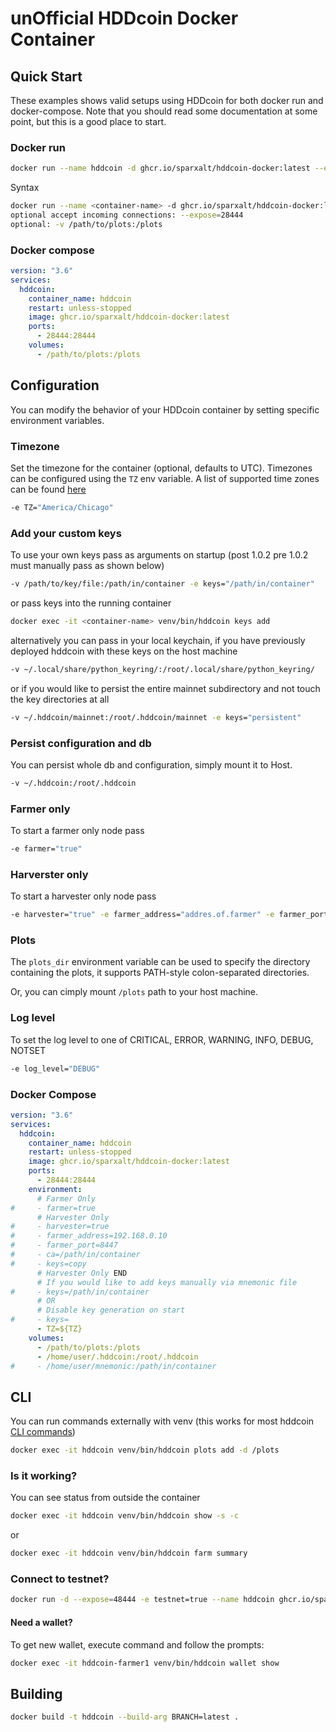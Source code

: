 # unOfficial HDDcoin Docker Container

## Quick Start

These examples shows valid setups using HDDcoin for both docker run and docker-compose. Note that you should read some documentation at some point, but this is a good place to start.

### Docker run

```bash
docker run --name hddcoin -d ghcr.io/sparxalt/hddcoin-docker:latest --expose=28444 -v /path/to/plots:/plots
```
Syntax
```bash
docker run --name <container-name> -d ghcr.io/sparxalt/hddcoin-docker:latest 
optional accept incoming connections: --expose=28444
optional: -v /path/to/plots:/plots
```

### Docker compose

```yaml
version: "3.6"
services:
  hddcoin:
    container_name: hddcoin
    restart: unless-stopped
    image: ghcr.io/sparxalt/hddcoin-docker:latest
    ports:
      - 28444:28444
    volumes:
      - /path/to/plots:/plots
```

## Configuration

You can modify the behavior of your HDDcoin container by setting specific environment variables.

### Timezone

Set the timezone for the container (optional, defaults to UTC).
Timezones can be configured using the `TZ` env variable. A list of supported time zones can be found [here](http://manpages.ubuntu.com/manpages/focal/man3/DateTime::TimeZone::Catalog.3pm.html)
```bash
-e TZ="America/Chicago"
```

### Add your custom keys

To use your own keys pass as arguments on startup (post 1.0.2 pre 1.0.2 must manually pass as shown below)
```bash
-v /path/to/key/file:/path/in/container -e keys="/path/in/container"
```
or pass keys into the running container
```bash
docker exec -it <container-name> venv/bin/hddcoin keys add
```
alternatively you can pass in your local keychain, if you have previously deployed hddcoin with these keys on the host machine
```bash
-v ~/.local/share/python_keyring/:/root/.local/share/python_keyring/
```
or if you would like to persist the entire mainnet subdirectory and not touch the key directories at all
```bash
-v ~/.hddcoin/mainnet:/root/.hddcoin/mainnet -e keys="persistent"
```


### Persist configuration and db

You can persist whole db and configuration, simply mount it to Host.
```bash
-v ~/.hddcoin:/root/.hddcoin
```

### Farmer only

To start a farmer only node pass
```bash
-e farmer="true"
```

### Harverster only

To start a harvester only node pass
```bash
-e harvester="true" -e farmer_address="addres.of.farmer" -e farmer_port="portnumber" -v /path/to/ssl/ca:/path/in/container -e ca="/path/in/container" -e keys="copy"
```

### Plots

The `plots_dir` environment variable can be used to specify the directory containing the plots, it supports PATH-style colon-separated directories.

Or, you can cimply mount `/plots` path to your host machine.

### Log level
To set the log level to one of CRITICAL, ERROR, WARNING, INFO, DEBUG, NOTSET
```bash
-e log_level="DEBUG"
```

### Docker Compose

```yaml
version: "3.6"
services:
  hddcoin:
    container_name: hddcoin
    restart: unless-stopped
    image: ghcr.io/sparxalt/hddcoin-docker:latest
    ports:
      - 28444:28444
    environment:
      # Farmer Only    
#     - farmer=true
      # Harvester Only
#     - harvester=true
#     - farmer_address=192.168.0.10 
#     - farmer_port=8447
#     - ca=/path/in/container
#     - keys=copy
      # Harvester Only END
      # If you would like to add keys manually via mnemonic file
#     - keys=/path/in/container
      # OR
      # Disable key generation on start
#     - keys=
      - TZ=${TZ}
    volumes:
      - /path/to/plots:/plots
      - /home/user/.hddcoin:/root/.hddcoin
#     - /home/user/mnemonic:/path/in/container
```

## CLI

You can run commands externally with venv (this works for most hddcoin [CLI commands](https://github.com/HDDcoin-Network/hddcoin-blockchain/wiki/CLI-Commands-Reference))
```bash
docker exec -it hddcoin venv/bin/hddcoin plots add -d /plots
```

### Is it working?

You can see status from outside the container
```bash
docker exec -it hddcoin venv/bin/hddcoin show -s -c
```
or
```bash
docker exec -it hddcoin venv/bin/hddcoin farm summary
```

### Connect to testnet?

```bash
docker run -d --expose=48444 -e testnet=true --name hddcoin ghcr.io/sparxalt/hddcoin-docker:latest
```

#### Need a wallet?

To get new wallet, execute command and follow the prompts:

```bash
docker exec -it hddcoin-farmer1 venv/bin/hddcoin wallet show
```

## Building

```bash
docker build -t hddcoin --build-arg BRANCH=latest .
```

